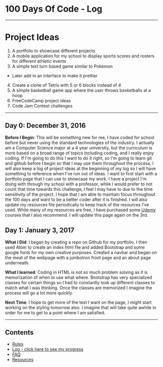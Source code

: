 # 100 Days Of Code - Log
***
# Project Ideas
1. A portfolio to showcase different projects
2. A mobile application for my school to display sports scores and rosters for different athletic events
3. A simple text turn based game similar to Pokemon
  * Later add in an interface to make it prettier
4. Create a clone of Tetris with 5 or 6 blocks instead of 4
5. A simple basketball game app where the user throws basketballs at a hoop
6. FreeCodeCamp project ideas
7. Code Jam Contest challenges

---
## Day 0: December 31, 2016

**Before I Begin**: This will be something new for me, I have coded for school before but never using the standard technologies of the industry.
I actually am a Computer Science major at a 4 year university, but the curriculum is more based on a broad range of topics including coding, and I really enjoy coding.
If I'm going to do this I want to do it right, so I'm going to learn git and github before I begin so that I may use them throughout the process, I will also keep a log of project ideas at the beginning of my log so I will have something to reference when I've run out of ideas.
I want to first start with a portfolio page that I can use to showcase my work.
I have a project I'm doing with through my school with a professor, while I would prefer to not count that time towards this challenge, I feel I may have to due to the time sensitivity of the project.
I hope that I am able to maintain focus throughout the 100 days and want to be a better coder after it is finished.
I will also update my resources file periodically to keep track of the resources I've used. While many of my resources are free, I have purchased some [Udemy](https://www.udemy.com/courses/) courses that I also recommend. I will update this page again on the 3rd.


## Day 1: January 3, 2017

**What I Did**: I began by creating a repo on Github for my portfolio. I then used Atom to create an index html file and added Bootstrap and some google fonts for my own creative purposes. Created a navbar and began on the meat of the webpage with a jumbotron front page and an about page underneath.

**What I learned**: Coding in HTML is not so much problem solving as it is memorization of when to use what where. Bootstrap has very specialized classes for certain things so I had to constantly look up different classes to match what I was thinking. Once the classes are memorized I imagine the process will go a lot more quickly.

**Next Time**: I hope to get more of the text I want on the page, I might start working on the styling tomorrow also. I imagine that will take quite awhile in order for me to get to a point where I am satisfied.

---
## Contents
* [Rules](rules.md)
* [Log - click here to see my progress](log.md)
* [FAQ](FAQ.md)
* [Resources](resources.md)

